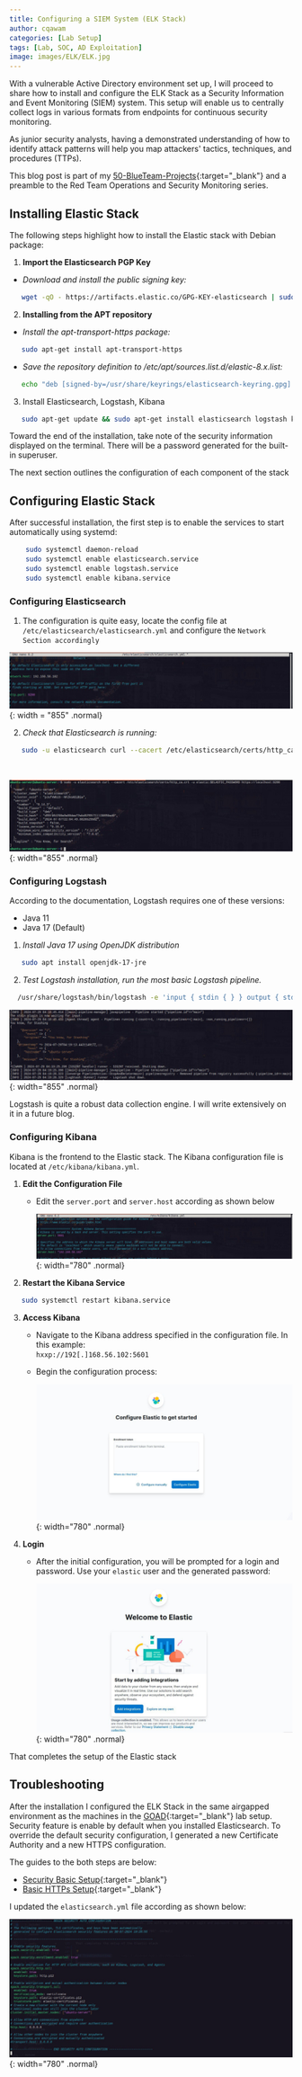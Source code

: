 ```yaml
---
title: Configuring a SIEM System (ELK Stack)
author: cqawam
categories: [Lab Setup]
tags: [Lab, SOC, AD Exploitation]
image: images/ELK/ELK.jpg
---
```


With a vulnerable Active Directory environment set up, I will proceed to share how to install and configure the ELK Stack as a Security Information and Event Monitoring (SIEM) system. This setup will enable us to centrally collect logs in various formats from endpoints for continuous security monitoring.

As junior security analysts, having a demonstrated understanding of how to identify attack patterns will help you map attackers' tactics, techniques, and procedures (TTPs).

This blog post is part of my [50-BlueTeam-Projects](https://github.com/cqawam/50-BlueTeam-Projects){:target="_blank"} and a preamble to the Red Team Operations and Security Monitoring series.

## Installing Elastic Stack
The following steps highlight how to install the Elastic stack with Debian package:  
1. **Import the Elasticsearch PGP Key**
- _Download and install the public signing key:_
```bash
   wget -qO - https://artifacts.elastic.co/GPG-KEY-elasticsearch | sudo gpg --dearmor -o /usr/share/keyrings/elasticsearch-keyring.gpg
```  
2. **Installing from the APT repository**
- _Install the apt-transport-https package:_
```bash
   sudo apt-get install apt-transport-https
```
- _Save the repository definition to /etc/apt/sources.list.d/elastic-8.x.list:_
```bash
   echo "deb [signed-by=/usr/share/keyrings/elasticsearch-keyring.gpg] https://artifacts.elastic.co/packages/8.x/apt stable main" | sudo tee /etc/apt/sources.list.d/elastic-8.x.list
```

3. Install Elasticsearch, Logstash, Kibana
```bash
   sudo apt-get update && sudo apt-get install elasticsearch logstash kibana
```
Toward the end of the installation, take note of the security information displayed on the terminal. There will be a password generated for the built-in superuser.  

The next section outlines the configuration of each component of the stack

## Configuring Elastic Stack
After successful installation, the first step is to enable the services to start automatically using systemd:
```bash
    sudo systemctl daemon-reload
    sudo systemctl enable elasticsearch.service
    sudo systemctl enable logstash.service
    sudo systemctl enable kibana.service
```
### Configuring Elasticsearch
1. The configuration is quite easy, locate the config file at `/etc/elasticsearch/elasticsearch.yml` and configure the `Network Section accordingly` 

![](images/ELK/ELK0.jpg){: width = "855" .normal}

2. *Check that Elasticsearch is running:*
```bash
   sudo -u elasticsearch curl --cacert /etc/elasticsearch/certs/http_ca.crt -u elastic:$ELASTIC_PASSWORD https://localhost:9200
```  
<br>

![](images/ELK/ELK1.jpg){: width="855" .normal}

### Configuring Logstash
According to the documentation, Logstash requires one of these versions:
- Java 11
- Java 17 (Default)  

1.  _Install Java 17 using OpenJDK distribution_
```bash
   sudo apt install openjdk-17-jre
```
2. *Test Logstash installation, run the most basic Logstash pipeline.*
```bash
  /usr/share/logstash/bin/logstash -e 'input { stdin { } } output { stdout {} }'
```
![](images/ELK/ELK2.jpg){: width="855" .normal}

Logstash is quite a robust data collection engine. I will write extensively on it in a future blog.


### Configuring Kibana
Kibana is the frontend to the Elastic stack. The Kibana configuration file is located at `/etc/kibana/kibana.yml`.

1. **Edit the Configuration File**
    - Edit the `server.port` and `server.host` according as shown below  

      ![](images/ELK/ELK3.jpg){: width="780" .normal}

2. **Restart the Kibana Service**
```bash
   sudo systemctl restart kibana.service
```
3. **Access Kibana**

    - Navigate to the Kibana address specified in the configuration file. In this example:  
    `hxxp://192[.]168.56.102:5601`
    - Begin the configuration process:  
    
      ![](images/ELK/ELK4.jpg){: width="780" .normal}

4. **Login**
    - After the initial configuration, you will be prompted for a login and password. Use your `elastic` user and the generated password:  

      ![](images/ELK/ELK5.jpg){: width="780" .normal}
 

That completes the setup of the Elastic stack


## Troubleshooting

After the installation I configured the ELK Stack in the same airgapped environment as the machines in the [GOAD](https://cqawam.github.io/posts/GOAD/){:target="_blank"} lab setup.  
Security feature is enable by default when you installed Elasticsearch. To override the default security configuration, I generated a new Certificate Authority and a new HTTPS configuration.   

The guides to the both steps are below:
- [Security Basic Setup](https://www.elastic.co/guide/en/elasticsearch/reference/8.14/security-basic-setup.html){:target="_blank"}
- [Basic HTTPs Setup](https://www.elastic.co/guide/en/elasticsearch/reference/8.14/security-basic-setup-https.html){:target="_blank"}  

I updated the `elasticsearch.yml` file according as shown below:  

![](images/ELK/ELK7.jpg){: width="780" .normal}

